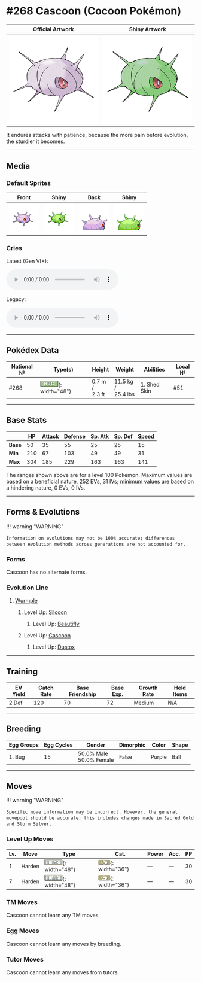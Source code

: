 # #268 Cascoon (Cocoon Pokémon)

| Official Artwork | Shiny Artwork |
|------------------|---------------|
| ![Official Artwork](../assets/sprites/cascoon/official.png "Cascoon") | ![Shiny Artwork](../assets/sprites/cascoon/official_shiny.png "Cascoon") |

It endures attacks with patience, because the more pain before evolution, the sturdier it becomes.

---

## Media

### Default Sprites

| Front | Shiny | Back | Shiny |
|-------|-------|------|-------|
| ![Cascoon](../assets/sprites/cascoon/front.gif "Cascoon: It endures attacks with patience, because the more pain before evolution, the sturdier it becomes.") | ![Cascoon](../assets/sprites/cascoon/front_shiny.png "Cascoon: It endures attacks with patience, because the more pain before evolution, the sturdier it becomes.") | ![Cascoon](../assets/sprites/cascoon/back.png "Cascoon: It endures attacks with patience, because the more pain before evolution, the sturdier it becomes.") | ![Cascoon](../assets/sprites/cascoon/back_shiny.png "Cascoon: It endures attacks with patience, because the more pain before evolution, the sturdier it becomes.") |

### Cries

Latest (Gen VI+):

<audio controls>
<source src='../../assets/cries/cascoon/latest.ogg' type='audio/ogg'>
  Your browser does not support the audio element.
</audio>

Legacy:

<audio controls>
<source src='../../assets/cries/cascoon/legacy.ogg' type='audio/ogg'>
  Your browser does not support the audio element.
</audio>

---

## Pokédex Data

| National № | Type(s) | Height | Weight | Abilities | Local № |
|------------|---------|--------|--------|-----------|---------|
| #268 | ![bug](../assets/types/bug.png "Bug"){: width="48"} | 0.7 m /<br>2.3 ft | 11.5 kg /<br>25.4 lbs | 1. <span class="tooltip" title="The Pokémon may heal its own status problems.">Shed Skin</span> | #51 |

---

## Base Stats
|   | HP | Attack | Defense | Sp. Atk | Sp. Def | Speed |
|---|----|--------|---------|---------|---------|-------|
| **Base** | 50 | 35 | 55 | 25 | 25 | 15 |
| **Min** | 210 | 67 | 103 | 49 | 49 | 31 |
| **Max** | 304 | 185 | 229 | 163 | 163 | 141 |

The ranges shown above are for a level 100 Pokémon. Maximum values are based on a beneficial nature, 252 EVs, 31 IVs; minimum values are based on a hindering nature, 0 EVs, 0 IVs.

---

## Forms & Evolutions

!!! warning "WARNING"

    Information on evolutions may not be 100% accurate; differences between evolution methods across generations are not accounted for.

### Forms

Cascoon has no alternate forms.

### Evolution Line

1. [Wurmple](wurmple.md/)
    1. Level Up: [Silcoon](silcoon.md/)
        1. Level Up: [Beautifly](beautifly.md/)


    2. Level Up: [Cascoon](cascoon.md/)
        1. Level Up: [Dustox](dustox.md/)





---

## Training

| EV Yield | Catch Rate | Base Friendship | Base Exp. | Growth Rate | Held Items |
|----------|------------|-----------------|-----------|-------------|------------|
| 2 Def | 120 | 70 | 72 | Medium | N/A |

---

## Breeding

| Egg Groups | Egg Cycles | Gender | Dimorphic | Color | Shape |
|------------|------------|--------|-----------|-------|-------|
| 1. Bug | 15 | 50.0% Male<br>50.0% Female | False | Purple | Ball |

---

## Moves

!!! warning "WARNING"

    Specific move information may be incorrect. However, the general movepool should be accurate; this includes changes made in Sacred Gold and Storm Silver.

### Level Up Moves

| Lv. | Move | Type | Cat. | Power | Acc. | PP |
| --- | --- | --- | --- | --- | --- | --- |
| 1 | <span class="tooltip" title="The user stiffens all the muscles in its body to raise its Defense stat. ">Harden</span> | ![normal](../assets/types/normal.png "Normal"){: width="48"} | ![status](../assets/move_category/status.png "Status"){: width="36"} | — | — | 30 |
| 7 | <span class="tooltip" title="The user stiffens all the muscles in its body to raise its Defense stat. ">Harden</span> | ![normal](../assets/types/normal.png "Normal"){: width="48"} | ![status](../assets/move_category/status.png "Status"){: width="36"} | — | — | 30 |

### TM Moves

Cascoon cannot learn any TM moves.
### Egg Moves

Cascoon cannot learn any moves by breeding.
### Tutor Moves

Cascoon cannot learn any moves from tutors.
